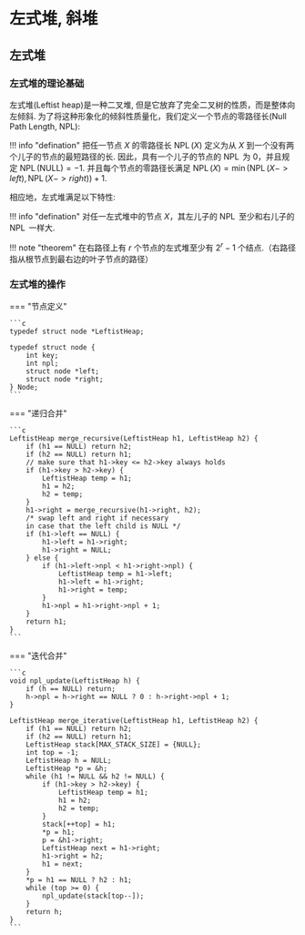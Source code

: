 # 左式堆, 斜堆

## 左式堆

### 左式堆的理论基础

左式堆(Leftist heap)是一种二叉堆, 但是它放弃了完全二叉树的性质，而是整体向左倾斜. 为了将这种形象化的倾斜性质量化，我们定义一个节点的零路径长(Null Path Length, NPL):

!!! info "defination"
    把任一节点 $X$ 的零路径长 $\operatorname{NPL}(X)$ 定义为从 $X$ 到一个没有两个儿子的节点的最短路径的长. 因此，具有一个儿子的节点的 $\operatorname{NPL}$ 为 0，并且规定 $\operatorname{NPL}(\text{NULL}) = -1$. 并且每个节点的零路径长满足 $\operatorname{NPL}(X) = \operatorname{min}(\operatorname{NPL}(X->left), \operatorname{NPL}(X->right)) + 1$.

相应地，左式堆满足以下特性:

!!! info "defination"
    对任一左式堆中的节点 $X$，其左儿子的 $\operatorname{NPL}$ 至少和右儿子的 $\operatorname{NPL}$ 一样大. 

!!! note "theorem"
    在右路径上有 $r$ 个节点的左式堆至少有 $2^r - 1$ 个结点.（右路径指从根节点到最右边的叶子节点的路径）

### 左式堆的操作

=== "节点定义"

    ```c
    typedef struct node *LeftistHeap;

    typedef struct node {
        int key;
        int npl;
        struct node *left;
        struct node *right;
    } Node;
    ```

=== "递归合并"

    ```c
    LeftistHeap merge_recursive(LeftistHeap h1, LeftistHeap h2) {
        if (h1 == NULL) return h2;
        if (h2 == NULL) return h1;
        // make sure that h1->key <= h2->key always holds
        if (h1->key > h2->key) {
            LeftistHeap temp = h1;
            h1 = h2;
            h2 = temp;
        }
        h1->right = merge_recursive(h1->right, h2);
        /* swap left and right if necessary
        in case that the left child is NULL */
        if (h1->left == NULL) {
            h1->left = h1->right;
            h1->right = NULL;
        } else {
            if (h1->left->npl < h1->right->npl) {
                LeftistHeap temp = h1->left;
                h1->left = h1->right;
                h1->right = temp;
            }
            h1->npl = h1->right->npl + 1;
        }
        return h1;
    }
    ```

=== "迭代合并"

    ```c
    void npl_update(LeftistHeap h) {
        if (h == NULL) return;
        h->npl = h->right == NULL ? 0 : h->right->npl + 1;
    }

    LeftistHeap merge_iterative(LeftistHeap h1, LeftistHeap h2) {
        if (h1 == NULL) return h2;
        if (h2 == NULL) return h1;
        LeftistHeap stack[MAX_STACK_SIZE] = {NULL};
        int top = -1;
        LeftistHeap h = NULL;
        LeftistHeap *p = &h;
        while (h1 != NULL && h2 != NULL) {
            if (h1->key > h2->key) {
                LeftistHeap temp = h1;
                h1 = h2;
                h2 = temp;
            }
            stack[++top] = h1;
            *p = h1;
            p = &h1->right;
            LeftistHeap next = h1->right;
            h1->right = h2;
            h1 = next;
        }
        *p = h1 == NULL ? h2 : h1;
        while (top >= 0) {
            npl_update(stack[top--]);
        }
        return h;
    }
    ```